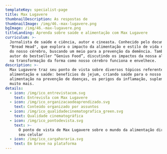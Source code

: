 ```yaml
---
templateKey: specialist-page
title: Max Lugavere
thumbnailDescription: As respostas de
thumbnailImage: /img/46.-max-lugavere.png
bgImage: /img/46.-max-lugavere.png
titleLanding: Aprenda sobre saúde e alimentação com Max Lugavere
curriculum: >-
  Jornalista de saúde e ciência, autor e cineasta. Conhecido pelo documentário
  "Bread Head", que explora o impacto da alimentação e estilo de vida na saúde
  do nosso cérebro, buscando um meio para a prevenção da demência. Também é
  autor do bestseller “Genius Food”, discutindo os impactos da nossa alimentação
  na transformação da forma como nosso cérebro funciona e envelhece.
description: >-
  Max Lugavere traz seu ponto de vista sobre diversos tópicos referentes à
  alimentação e saúde: benefícios do jejum, criando saúde para o nosso cérebro,
  alimentação na prevenção de doenças, os perigos da inflamação, suplementação e
  muito mais.
details:
  - icon: /img/ico_entrevistacom.svg
    text: Entrevista com Max Lugavere
  - icon: /img/ico_organizacaodeaprendizado.svg
    text: Conteúdo organizado por assuntos
  - icon: /img/ico_qualidadecinematografica_green.svg
    text: Qualidade cinematográfica
  - icon: /img/ico_pontodevista.svg
    text: >-
      O ponto de vista de Max Lugavere sobre o mundo da alimentação direto no
      seu celular
  - icon: /img/ico_cargahoraria.svg
    text: Em breve na plataforma
---
```


